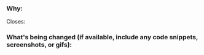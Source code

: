 <!--
Thank you for contributing to this project! You must fill out the information below before we can review this pull request. 
To assess your request, we need you to explain why you're making a change (or linking to an issue) and what changes you've made.
-->

### Why:

Closes: 

<!-- If there's an existing issue for your change, please link to it above. -->

### What's being changed (if available, include any code snippets, screenshots, or gifs):

<!-- Let us know what you are changing. Share anything that could provide the most context.

### Check the following if applicable:

- [ ] I have tested my changes in my own git clone tree. (Please attach test results).
